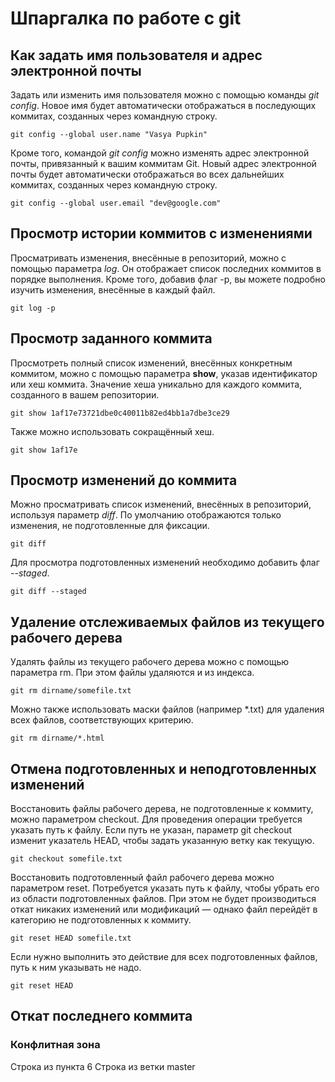 # Шпаргалка по работе с git

## Как задать имя пользователя и адрес электронной почты
Задать или изменить имя пользователя можно с помощью команды _git config_. Новое имя будет автоматически отображаться в последующих коммитах, созданных через командную строку.
```
git config --global user.name "Vasya Pupkin"
```
Кроме того, командой _git config_ можно изменять адрес электронной почты, привязанный к вашим коммитам Git. Новый адрес электронной почты будет автоматически отображаться во всех дальнейших коммитах, созданных через командную строку.
```
git config --global user.email "dev@google.com"
```

## Просмотр истории коммитов с изменениями
Просматривать изменения, внесённые в репозиторий, можно с помощью параметра _log_. Он отображает список последних коммитов в порядке выполнения. Кроме того, добавив флаг -p, вы можете подробно изучить изменения, внесённые в каждый файл.
```
git log -p
```

## Просмотр заданного коммита
Просмотреть полный список изменений, внесённых конкретным коммитом, можно с помощью параметра **show**, указав идентификатор или хеш коммита. Значение хеша уникально для каждого коммита, созданного в вашем репозитории.
```
git show 1af17e73721dbe0c40011b82ed4bb1a7dbe3ce29
```
Также можно использовать сокращённый хеш.
```
git show 1af17e
```

## Просмотр изменений до коммита
Можно просматривать список изменений, внесённых в репозиторий, используя параметр *diff*. По умолчанию отображаются только изменения, не подготовленные для фиксации.
```
git diff
```
Для просмотра подготовленных изменений необходимо добавить флаг *--staged*.
```
git diff --staged
```

## Удаление отслеживаемых файлов из текущего рабочего дерева
Удалять файлы из текущего рабочего дерева можно с помощью параметра rm. При этом файлы удаляются и из индекса.
```
git rm dirname/somefile.txt
```
Можно также использовать маски файлов (например *.txt) для удаления всех файлов, соответствующих критерию.
```
git rm dirname/*.html
```

## Отмена подготовленных и неподготовленных изменений
Восстановить файлы рабочего дерева, не подготовленные к коммиту, можно параметром checkout. Для проведения операции требуется указать путь к файлу. Если путь не указан, параметр git checkout изменит указатель HEAD, чтобы задать указанную ветку как текущую.
```
git checkout somefile.txt
```

Восстановить подготовленный файл рабочего дерева можно параметром reset. Потребуется указать путь к файлу, чтобы убрать его из области подготовленных файлов. При этом не будет производиться откат никаких изменений или модификаций — однако файл перейдёт в категорию не подготовленных к коммиту.
```
git reset HEAD somefile.txt
```
Если нужно выполнить это действие для всех подготовленных файлов, путь к ним указывать не надо.
```
git reset HEAD
```

## Откат последнего коммита


### Конфлитная зона
Строка из пункта 6
Строка из ветки master


